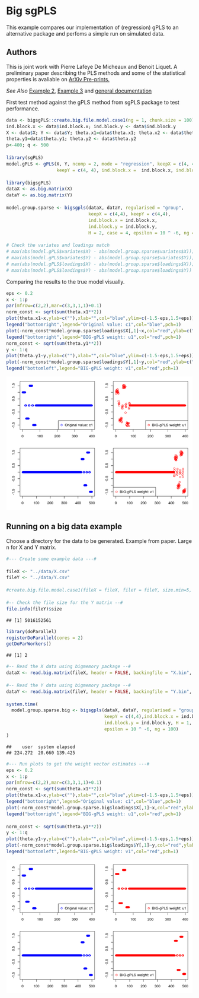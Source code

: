 
Big sgPLS
=========

This example compares our implementation of (regression) gPLS to an alternative package and perfoms a simple run on simulated data.

Authors
--------
This is joint work with Pierre Lafeye De Micheaux and Benoit Liquet. A preliminary paper describing the PLS methods and some of the statistical properties is avaliable on [ArXiv Pre-prints.](https://arxiv.org/abs/1702.07066)

*See Also* [Example 2](Example-2-gPLS-DA.md), [Example 3](Example-3-PLS.md) and [general documentation](../README.md)

First test method against the gPLS method from sgPLS package to test performance.

``` r
data <- bigsgPLS::create.big.file.model.case1(ng = 1, chunk.size = 100)
ind.block.x <- data$ind.block.x; ind.block.y <- data$ind.block.y
X <- data$X; Y <- data$Y; theta.x1=data$theta.x1; theta.x2 <- data$theta.x2; 
theta.y1=data$theta.y1; theta.y2 <- data$theta.y2
p<-400; q <- 500

library(sgPLS)
model.gPLS <- gPLS(X, Y, ncomp = 2, mode = "regression", keepX = c(4, 4),
                   keepY = c(4, 4), ind.block.x =  ind.block.x, ind.block.y = ind.block.y)

library(bigsgPLS)
dataX <- as.big.matrix(X)
dataY <- as.big.matrix(Y)

model.group.sparse <- bigsgpls(dataX, dataY, regularised = "group",
                               keepX = c(4,4), keepY = c(4,4),
                               ind.block.x = ind.block.x,
                               ind.block.y = ind.block.y,
                               H = 2, case = 4, epsilon = 10 ^ -6, ng = 2)

# Check the variates and loadings match
# max(abs(model.gPLS$variates$X) - abs(model.group.sparse$variates$X));
# max(abs(model.gPLS$variates$Y) - abs(model.group.sparse$variates$Y));
# max(abs(model.gPLS$loadings$X) - abs(model.group.sparse$loadings$X));
# max(abs(model.gPLS$loadings$Y) - abs(model.group.sparse$loadings$Y))
```

Comparing the results to the true model visually.

``` r
eps <- 0.2
x <- 1:p
par(mfrow=c(2,2),mar=c(3,3,1,1)+0.1)
norm_const <- sqrt(sum(theta.x1**2))  
plot(theta.x1~x,ylab=c(""),xlab="",col="blue",ylim=c(-1.5-eps,1.5+eps))
legend("bottomright",legend="Original value: c1",col="blue",pch=1)
plot(-norm_const*model.group.sparse$loadings$X[,1]~x,col="red",ylab=c(""),xlab="",ylim=c(-1.5-eps,1.5+eps))
legend("bottomright",legend="BIG-gPLS weight: u1",col="red",pch=1)
norm_const <- sqrt(sum(theta.y1**2))
y <- 1:q
plot(theta.y1~y,ylab=c(""),xlab="",col="blue",ylim=c(-1.5-eps,1.5+eps))
plot(-norm_const*model.group.sparse$loadings$Y[,1]~y,col="red",ylab=c(""),xlab="",ylim=c(-1.5-eps,1.5+eps))
legend("bottomleft",legend="BIG-gPLS weight: v1",col="red",pch=1)
```

![](Ex1-chunk-1.png)

Running on a big data example
-----------------------------

Choose a directory for the data to be generated. Example from paper. Large n for X and Y matrix.

``` r
#--- Create some example data ---#

fileX <- "../data/X.csv"
fileY <- "../data/Y.csv"

#create.big.file.model.case1(fileX = fileX, fileY = fileY, size.min=5, p=400, q=500,chunk.size=10000)

#-- Check the file size for the Y matrix --#
file.info(fileY)$size
```

    ## [1] 5016152561

``` r
library(doParallel)
registerDoParallel(cores = 2)
getDoParWorkers()
```

    ## [1] 2

``` r
#-- Read the X data using bigmemory package --#
dataX <- read.big.matrix(fileX, header = FALSE, backingfile = "X.bin", descriptorfile = "X.desc", type = "double")

#-- Read the Y data using bigmemory package --#
dataY <- read.big.matrix(fileY, header = FALSE, backingfile = "Y.bin", descriptorfile = "Y.desc", type = "double")

system.time(
  model.group.sparse.big <- bigsgpls(dataX, dataY, regularised = "group",keepX = c(4,4),
                                     keepY = c(4,4),ind.block.x = ind.block.x ,
                                     ind.block.y = ind.block.y, H = 1, case = 4,
                                     epsilon = 10 ^ -6, ng = 100)
)
```

    ##    user  system elapsed 
    ## 224.272  20.660 139.425

``` r
#--- Run plots to get the weight vector estimates ---#
eps <- 0.2
x <- 1:p
par(mfrow=c(2,2),mar=c(3,3,1,1)+0.1)
norm_const <- sqrt(sum(theta.x1**2))  
plot(theta.x1~x,ylab=c(""),xlab="",col="blue",ylim=c(-1.5-eps,1.5+eps))
legend("bottomright",legend="Original value: c1",col="blue",pch=1)
plot(-norm_const*model.group.sparse.big$loadings$X[,1]~x,col="red",ylab=c(""),xlab="",ylim=c(-1.5-eps,1.5+eps))
legend("bottomright",legend="BIG-gPLS weight: u1",col="red",pch=1)

norm_const <- sqrt(sum(theta.y1**2))
y <- 1:q
plot(theta.y1~y,ylab=c(""),xlab="",col="blue",ylim=c(-1.5-eps,1.5+eps))
plot(-norm_const*model.group.sparse.big$loadings$Y[,1]~y,col="red",ylab=c(""),xlab="",ylim=c(-1.5-eps,1.5+eps))
legend("bottomleft",legend="BIG-gPLS weight: v1",col="red",pch=1)
```

![](Ex1-chunk-2.png)
